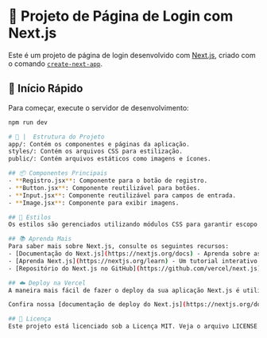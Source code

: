 # 🌸 Projeto de Página de Login com Next.js

Este é um projeto de página de login desenvolvido com [Next.js](https://nextjs.org), criado com o comando [`create-next-app`](https://nextjs.org/docs/app/api-reference/cli/create-next-app).

## 🚀 Início Rápido

Para começar, execute o servidor de desenvolvimento:

```bash
npm run dev

# 📂 |  Estrutura do Projeto
app/: Contém os componentes e páginas da aplicação.
styles/: Contém os arquivos CSS para estilização.
public/: Contém arquivos estáticos como imagens e ícones.

## 📦 Componentes Principais
- **Registro.jsx**: Componente para o botão de registro.
- **Button.jsx**: Componente reutilizável para botões.
- **Input.jsx**: Componente reutilizável para campos de entrada.
- **Image.jsx**: Componente para exibir imagens.

## 🎨 Estilos
Os estilos são gerenciados utilizando módulos CSS para garantir escopo local e evitar conflitos de estilo.

## 📚 Aprenda Mais
Para saber mais sobre Next.js, consulte os seguintes recursos:
- [Documentação do Next.js](https://nextjs.org/docs) - Aprenda sobre as funcionalidades e API do Next.js.
- [Aprenda Next.js](https://nextjs.org/learn) - Um tutorial interativo de Next.js.
- [Repositório do Next.js no GitHub](https://github.com/vercel/next.js) - Seu feedback e contribuições são bem-vindos!

## ☁️ Deploy na Vercel
A maneira mais fácil de fazer o deploy da sua aplicação Next.js é utilizando a [Plataforma Vercel](https://vercel.com/) dos criadores do Next.js.

Confira nossa [documentação de deploy do Next.js](https://nextjs.org/docs/deployment) para mais detalhes.

## 📄 Licença
Este projeto está licenciado sob a Licença MIT. Veja o arquivo LICENSE para mais detalhes.
